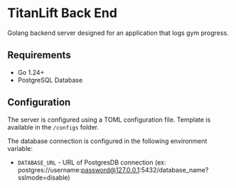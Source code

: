 # TitanLift Back End

Golang backend server designed for an application that logs gym progress.


## Requirements
* Go 1.24+
* PostgreSQL Database

## Configuration

The server is configured using a TOML configuration file. Template is available in the `/configs` folder.

The database connection is configured in the following environment variable:

- `DATABASE_URL` - URL of PostgresDB connection (ex: postgres://username:password@127.0.0.1:5432/database_name?sslmode=disable)